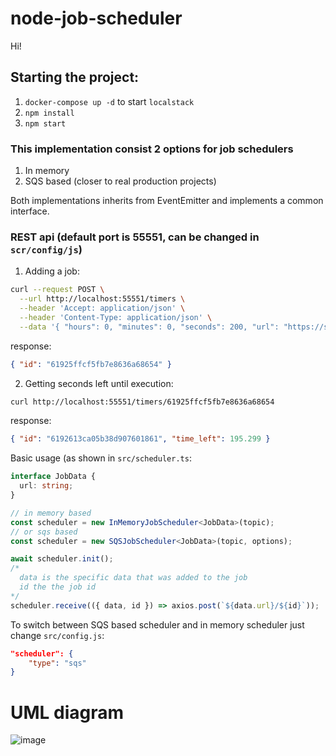 # node-job-scheduler

Hi!

## Starting the project:
1. `docker-compose up -d` to start `localstack`
2. `npm install`
3. `npm start`

### This implementation consist 2 options for job schedulers
1. In memory
2. SQS based (closer to real production projects)

Both implementations inherits from EventEmitter and implements a common interface.

### REST api (default port is 55551, can be changed in `scr/config/js`)
1. Adding a job:
```bash
curl --request POST \
  --url http://localhost:55551/timers \
  --header 'Accept: application/json' \
  --header 'Content-Type: application/json' \
  --data '{ "hours": 0, "minutes": 0, "seconds": 200, "url": "https://someserver.com" }'
```

response: 
```json 
{ "id": "61925ffcf5fb7e8636a68654" }
```

2. Getting seconds left until execution:
```bash
curl http://localhost:55551/timers/61925ffcf5fb7e8636a68654
```

response:
```json
{ "id": "6192613ca05b38d907601861", "time_left": 195.299 }
```

Basic usage (as shown in `src/scheduler.ts`:
```typescript
interface JobData {
  url: string;
}

// in memory based
const scheduler = new InMemoryJobScheduler<JobData>(topic);
// or sqs based
const scheduler = new SQSJobScheduler<JobData>(topic, options);
```

```javascript
await scheduler.init();
/*
  data is the specific data that was added to the job
  id the the job id
*/
scheduler.receive(({ data, id }) => axios.post(`${data.url}/${id}`));
```

To switch between SQS based scheduler and in memory scheduler just change `src/config.js`:
```json
"scheduler": {
    "type": "sqs"
}
```

# UML diagram
![image](https://user-images.githubusercontent.com/31515087/141787357-3fbd1b34-2afd-438d-a4c7-69b54eaccabf.png)
